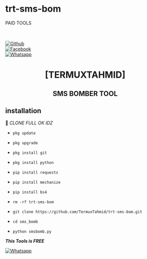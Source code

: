 # trt-sms-bom

PAID TOOLS

<b></b> </br> <br>[![Github](https://img.shields.io/badge/Github-TermuxTahmid-dimgray?style=flat-square&logo=github)](https://github.com/TermuxTahmid)<br> [![Facebook](https://img.shields.io/badge/Facebook-TAHMID-blue?style=flat-square&logo=facebook)](https://www.facebook.com/https://www.facebook.com.tahmid)<br> [![Whatsapp](https://img.shields.io/badge/Whatsapp-TAHMID-deepgreen?style=flat-square&logo=whatsapp)](https://wa.me/+8801990142727)

<h1 align="center"> [TERMUXTAHMID]</h1>

<h2 align="center">  SMS BOMBER TOOL </h2>

## <b>installation</b>

🔰 _CLONE FULL OK IDZ_

- `pkg update`

- `pkg upgrade`

- `pkg install git`

- `pkg install python`

- `pip install requests`

- `pip install mechanize`

- `pip install bs4`

- `rm -rf trt-sms-bom`

- `git clone https://github.com/TermuxTahmid/trt-sms-bom.git`

- `cd sms_bomb`

- `python smsbomb.py`

 ___This Tools is FREE___</br>

 [![Whatsapp](https://img.shields.io/badge/Whatsapp-TAHMID-deepgreen?style=flat-square&logo=whatsapp)](https://wa.me/+8801990142727)
